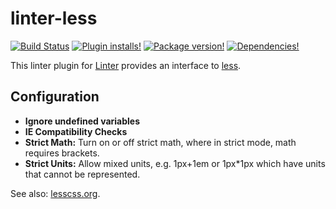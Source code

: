 # linter-less

[![Build Status](https://img.shields.io/travis/josa42/atom-linter-less.svg?style=flat-square)](https://travis-ci.org/josa42/atom-linter-less)
[![Plugin installs!](https://img.shields.io/apm/dm/linter-less.svg?style=flat-square)](https://atom.io/packages/linter-less)
[![Package version!](https://img.shields.io/apm/v/linter-less.svg?style=flat-square)](https://atom.io/packages/linter-less)
[![Dependencies!](https://img.shields.io/david/josa42/atom-linter-less.svg?style=flat-square)](https://david-dm.org/josa42/atom-linter-less)


This linter plugin for [Linter](https://github.com/atom-community/linter) provides an interface to [less](http://lesscss.org).

## Configuration

* **Ignore undefined variables**
* **IE Compatibility Checks**
* **Strict Math:** Turn on or off strict math, where in strict mode, math requires brackets.
* **Strict Units:** Allow mixed units, e.g. 1px+1em or 1px*1px which have units that cannot be represented.

See also: [lesscss.org](http://lesscss.org/usage/#command-line-usage).
